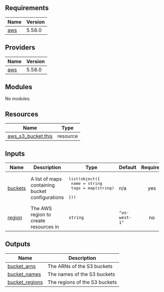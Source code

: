 ## Requirements

| Name | Version |
|------|---------|
| <a name="requirement_aws"></a> [aws](#requirement\_aws) | 5.58.0 |

## Providers

| Name | Version |
|------|---------|
| <a name="provider_aws"></a> [aws](#provider\_aws) | 5.58.0 |

## Modules

No modules.

## Resources

| Name | Type |
|------|------|
| [aws_s3_bucket.this](https://registry.terraform.io/providers/hashicorp/aws/5.58.0/docs/resources/s3_bucket) | resource |

## Inputs

| Name | Description | Type | Default | Required |
|------|-------------|------|---------|:--------:|
| <a name="input_buckets"></a> [buckets](#input\_buckets) | A list of maps containing bucket configurations | <pre>list(object({<br>    name = string<br>    tags = map(string)<br>  }))</pre> | n/a | yes |
| <a name="input_region"></a> [region](#input\_region) | The AWS region to create resources in | `string` | `"us-west-1"` | no |

## Outputs

| Name | Description |
|------|-------------|
| <a name="output_bucket_arns"></a> [bucket\_arns](#output\_bucket\_arns) | The ARNs of the S3 buckets |
| <a name="output_bucket_names"></a> [bucket\_names](#output\_bucket\_names) | The names of the S3 buckets |
| <a name="output_bucket_regions"></a> [bucket\_regions](#output\_bucket\_regions) | The regions of the S3 buckets |
